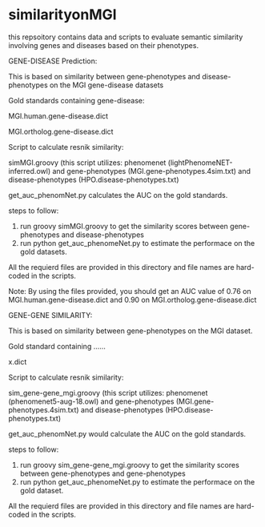 # similarityonMGI
this repsoitory contains data and scripts to evaluate semantic similarity involving genes and diseases based on their phenotypes.

GENE-DISEASE Prediction:

This is based on similarity between gene-phenotypes and disease-phenotypes on the MGI gene-disease datasets

Gold standards containing gene-disease:

MGI.human.gene-disease.dict 	

MGI.ortholog.gene-disease.dict

Script to calculate resnik similarity:

simMGI.groovy   (this script utilizes: phenomenet (lightPhenomeNET-inferred.owl) and gene-phenotypes (MGI.gene-phenotypes.4sim.txt) and disease-phenotypes (HPO.disease-phenotypes.txt)


get_auc_phenomNet.py calculates the AUC on the gold standards.


steps to follow:
1. run groovy simMGI.groovy to get the similarity scores between gene-phenotypes and disease-phenotypes
2. run python get_auc_phenomeNet.py to estimate the performace on the gold datasets.

All the requierd files are provided in this directory and file names are hard-coded in the scripts.

Note: By using the files provided, you should get an AUC value of 0.76 on  MGI.human.gene-disease.dict and 0.90 on MGI.ortholog.gene-disease.dict


GENE-GENE SIMILARITY:

This is based on similarity between gene-phenotypes on the MGI dataset.

Gold standard containing ......

x.dict	


Script to calculate resnik similarity:

sim_gene-gene_mgi.groovy  (this script utilizes: phenomenet (phenomenet5-aug-18.owl) and gene-phenotypes (MGI.gene-phenotypes.4sim.txt) and disease-phenotypes (HPO.disease-phenotypes.txt)


get_auc_phenomNet.py would calculate the AUC on the gold standards.


steps to follow:
1. run groovy sim_gene-gene_mgi.groovy to get the similarity scores between gene-phenotypes and gene-phenotypes
2. run python get_auc_phenomeNet.py to estimate the performace on the gold dataset.

All the requierd files are provided in this directory and file names are hard-coded in the scripts.

  
  
